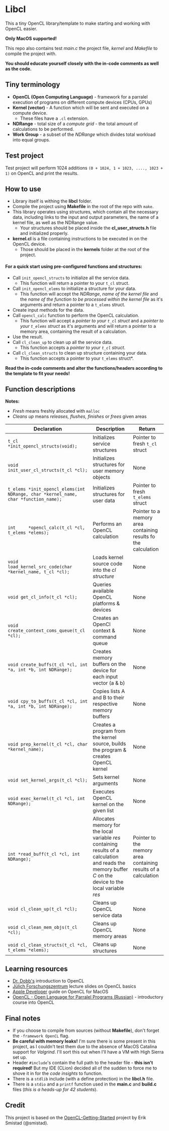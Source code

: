 
# Libcl  
This a tiny OpenCL library/template to make starting and working with OpenCL easier. 

**Only MacOS supported!**
  
This repo also contains test *main.c* the project file, *kernel* and *Makefile* to compile the project with.  
  
**You should educate yourself closely with the in-code comments as well as the code.**

## Tiny terminology

 - **OpenCL (Open Computing Language)** - framework for a parralel execution of programs on different compute devices (CPUs, GPUs)
 - **Kernel (vector)** - A function which will be sent and executed on a compute device.
     - These files have a `.cl` extension.
 - **NDRange** - total size of a *compute grid* - the total amount of calculations to be performed.
 - **Work Group** - a subset of the *NDRange* which divides total workload into equal groups.

  
## **Test project**
  
Test project will perform 1024 additions `(0 + 1024, 1 + 1023, ...., 1023 + 1)` on OpenCL and print the results.

## **How to use**

 - Library itself is withing the **libcl** folder.
 - Compile the project using **Makefile** in the root of the repo with `make`.
 - This library operates using structures, which contain all the necessary data, including links to the input and output parameters, the name of a kernel file, as well as the NDRange value. 
     - Your structures should be placed inside the **cl_user_structs.h** file and initialized properly.
 - **kernel.cl** is a file containing instructions to be executed in on the OpenCL device. 
     - Those should be placed in the **kernels** folder at the root of the project.
 
 #### For a quick start using pre-configured functions and structures:
 - Call `init_opencl_structs` to initialize all the service data. 
     - This function will return a pointer to your `t_cl` struct.
 - Call `init_opencl_elems` to initialize a structure for your data. 
     - This function will accept the *NDRange*, *name of the kernel file* and the *name of the function to be processed within the kernel file* as it's arguments and return a pointer to a `t_elems` struct.
 - Create input methods for the data.
 - Call `opencl_calc` function to perform the OpenCL calculation. 
     - This function will accept a *pointer to your `t_cl` struct* and a *pointer to your `t_elems` struct* as it's arguments and will return a pointer to a memory area, containing the result of a calculation.
 - Use the result.
 - Call `cl_clean_up` to clean up all the service data.
     - This function accepts a *pointer to your `t_cl` struct*.
 - Call `cl_clean_structs` to clean up structure containing your data.
     - This function accepts a pointer to your `t_elems` struct*.

**Read the in-code comments and alter the functions/headers  according to the template to fit your needs!**

## Function descriptions

**Notes:** 

 - *Fresh* means freshly allocated with `malloc`
 - *Cleans up* means *releases, flushes, finishes* or *frees* given areas
 
|Declaration         |Description                |Return                       |
|----------------|-------------------------------|-----------------------------|
|`t_cl    *init_opencl_structs(void);`| Initializes service structures|Pointer to fresh `t_cl` struct  |
|`void    init_user_cl_structs(t_cl *cl);`|Initializes structures for user memory objects| None|
|`t_elems *init_opencl_elems(int NDRange, char *kernel_name, char *function_name);`|Initializes structures for user data | Pointer to fresh `t_elems` struct
|`int     *opencl_calc(t_cl *cl, t_elems *elems);`|Performs an OpenCL calculation|Pointer to a memory area containing results fo the calculation
|`void    load_kernel_src_code(char *kernel_name, t_cl *cl);`|Loads kernel source code into the *cl structure* | None
|`void get_cl_info(t_cl *cl);`|Queries available OpenCL platforms & devices|None
|`void create_context_coms_queue(t_cl *cl);`|Creates an OpenCl context & command queue|None
|`void create_buffs(t_cl *cl, int *a, int *b, int NDRange);`|Creates memory buffers on the device for each input vector (a & b)|None
|`void cpy_to_buffs(t_cl *cl, int *a, int *b, int NDRange);`|Copies lists A and B to their respective memory buffers|None
|`void prep_kernel(t_cl *cl, char *kernel_name);`|Creates a program from the kernel source, builds the program & creates OpenCL kernel| None
|`void set_kernel_args(t_cl *cl);`|Sets kernel arguments|None
|`void exec_kernel(t_cl *cl, int NDRange);`|Executes OpenCL kernel on the given list|None
|`int *read_buff(t_cl *cl, int NDRange);`|Allocates memory for the local variable *res* containing results of a calculation and reads the memory buffer *C* on the device to the local variable *res*|Pointer to the memory area containing results of a calculation
|`void cl_clean_up(t_cl *cl);`|Cleans up OpenCL service data|None
|`void cl_clean_mem_objs(t_cl *cl);`|Cleans up OpenCL memory areas|None
|`void cl_clean_structs(t_cl *cl, t_elems *elems);`|Cleans up structures|None

## Learning resources

 - [Dr. Dobb's](https://www.drdobbs.com/parallel/a-gentle-introduction-to-opencl/231002854?pgno=3) introduction to OpenCL
 - [Jülich Forschungszentrum](https://www.fz-juelich.de/SharedDocs/Downloads/IAS/JSC/EN/slides/opencl/opencl-03-basics.pdf?__blob=publicationFile) lecture slides on OpenCL basics
 - [Apple Developer](https://developer.apple.com/library/archive/documentation/Performance/Conceptual/OpenCL_MacProgGuide/Introduction/Introduction.html#//apple_ref/doc/uid/TP40008312-CH1-SW1) guide on OpenCL for MacOS
 - [OpenCL - Open Language for Parralel Programs (Russian)](https://cmp.phys.msu.ru/sites/default/files/OpenCL.pdf) - introductory course into OpenCL

## Final notes

 - If you choose to compile from sources (without **Makefile**), don't forget the `-framework OpenCL` flag.
 - **Be careful with memory leaks!** I'm sure there is some present in this project, as I couldn't test them due to the absence of MacOS Catalina support for *Valgrind*. I'll sort this out when I'll have a VM with High Sierra set up.
 - Header `#include`'s contain the full path to the header file - **this isn't required!** But my IDE (CLion) decided all of the sudden to force me to shove it in for the *code insights* to function.
 - There is a `stdlib` include (with a define protection) in the **libcl.h** file.
 - There is a `stdio` and a `printf` function used in the **main.c** and **build.c** files (*this is a heads-up for 42 students*).


## Credit
This project is based on the [OpenCL-Getting-Started](https://github.com/smistad/OpenCL-Getting-Started) project by Erik Smistad (@smistad).